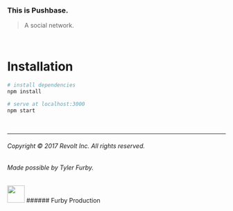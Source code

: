 ### This is Pushbase.
> A social network.

<br/>

# Installation
``` bash
# install dependencies
npm install

# serve at localhost:3000
npm start
```

<br/>

---

###### Copyright © 2017 Revolt Inc. All rights reserved.

###### Made possible by Tyler Furby.

<img src="https://www.dropbox.com/s/40a3rzhaou01vqd/mocha.png?raw=1" height="40px">
###### Furby Production
